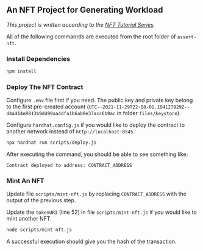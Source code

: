 ## An NFT Project for Generating Workload

*This project is written according to the [NFT Tutorial Series](https://ethereum.org/en/developers/tutorials/how-to-write-and-deploy-an-nft).*

All of the following commanrds are executed from the root folder of `assert-nft`.

### Install Dependencies

```bash
npm install
```

### Deploy The NFT Contract

Configure `.env` file first if you need. The public key and private key belong to the first pre-created account (`UTC--2021-11-29T22-08-01.104127929Z--d4a414e8813b9d499aa4dfa1b6ab0e37acc6b9ac` in folder `files/keystore`).

Configure `hardhat.config.js` if you would like to deploy the contract to another network instead of `http://localhost:8545`.


```bash
npx hardhat run scripts/deploy.js
```

After executing the command, you should be able to see something like:

```
Contract deployed to address: CONTRACT_ADDRESS

```

### Mint An NFT

Update file `scripts/mint-nft.js` by replacing `CONTRACT_ADDRESS` with the output of the previous step.

Update the `tokenURI` (line 52) in file `scripts/mint-nft.js` if you would like to mint another NFT.


```bash
node scripts/mint-nft.js
````

A successful execution should give you the hash of the transaction.